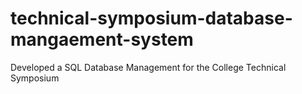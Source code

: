 # technical-symposium-database-mangaement-system
Developed a SQL Database Management for the College Technical Symposium
